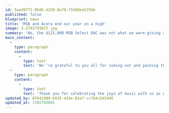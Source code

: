 ```yaml
---
id: 5aed9771-96db-42d9-8a78-f5568ee525bb
published: false
blueprint: news
title: 'MSB and Acora end our year on a high'
image: 3-1702793872.jpg
summary: 'No, the $115,000 MSB Select DAC was not what we were giving away in our prize-draw this time, nor the $48,000, 244lbs granite-bodied SRC-2 speakers from Acora Acoustics, but guest speakers Vince Galbo and Isaac Markowitz dazzled us with stunning sound facilitated deep discussion on matters of musical reproduction.'
main_content:
  -
    type: paragraph
    content:
      -
        type: text
        text: 'We''re grateful to you all for coming out and packing the house (again!) over two in-depth sessions. While our high-end room showcases the best the industry has to offer, meetings like this allow us to share knowledge and perspectives that enrich all of our systems, and to strengthen our community in this otherwise online-world!'
  -
    type: paragraph
    content:
      -
        type: text
        text: 'Thank you for celebrating the joys of music with us as we close out 2023.'
updated_by: 87641989-b935-429e-81a7-ccf64c5d34d6
updated_at: 1702793891
---
```

